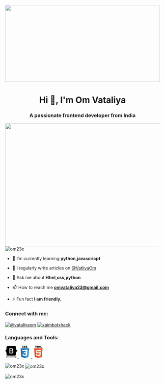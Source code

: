 <img src="https://media.giphy.com/media/Ro2MgOxH9iaVG/giphy.gif" width="100%" height="250px">
<h1 align="center">Hi 👋, I'm Om Vataliya</h1>
<h3 align="center">A passionate frontend developer from India</h3>
<img src="https://www.bing.com/th/id/OGC.f0fef1eb96e50c4820eee35462a62ab2?pid=1.7&rurl=https%3a%2f%2fmedia.giphy.com%2fmedia%2fK5kfQExKk731K%2fgiphy.gif&ehk=t%2bOXEOm0mQVWtNiU0oWXspjN1b%2buZL7ZOsyylgB0suU%3d" align="right" width="600px"   height="400px"  >

<p align="left"> <img src="https://komarev.com/ghpvc/?username=om23x&label=Profile%20views&color=0e75b6&style=flat" alt="om23x" /> </p>

- 🌱 I’m currently learning **python,javascricpt**

- 📝 I regularly write articles on [@VatliyaOm](@VatliyaOm)

- 💬 Ask me about **Html,css,python**

- 📫 How to reach me **omvataliya23@gmail.com**

- ⚡ Fun fact **I am friendly.**

<h3 align="left">Connect with me:</h3>
<p align="left">
<a href="https://twitter.com/@vataliyaom" target="blank"><img align="center" src="https://raw.githubusercontent.com/rahuldkjain/github-profile-readme-generator/master/src/images/icons/Social/twitter.svg" alt="@vataliyaom" height="30" width="40" /></a>
<a href="https://instagram.com/xaimbotxhack" target="blank"><img align="center" src="https://raw.githubusercontent.com/rahuldkjain/github-profile-readme-generator/master/src/images/icons/Social/instagram.svg" alt="xaimbotxhack" height="30" width="40" /></a>
</p>

<h3 align="left">Languages and Tools:</h3>
<p align="left"> <a href="https://getbootstrap.com" target="_blank" rel="noreferrer"> <img src="https://raw.githubusercontent.com/devicons/devicon/master/icons/bootstrap/bootstrap-plain-wordmark.svg" alt="bootstrap" width="40" height="40"/> </a> <a href="https://www.w3schools.com/css/" target="_blank" rel="noreferrer"> <img src="https://raw.githubusercontent.com/devicons/devicon/master/icons/css3/css3-original-wordmark.svg" alt="css3" width="40" height="40"/> </a> <a href="https://www.w3.org/html/" target="_blank" rel="noreferrer"> <img src="https://raw.githubusercontent.com/devicons/devicon/master/icons/html5/html5-original-wordmark.svg" alt="html5" width="40" height="40"/> </a> </p>

<p><img align="left" src="https://github-readme-stats.vercel.app/api/top-langs?username=om23x&show_icons=true&locale=en&layout=compact" alt="om23x" /></p>

<p>&nbsp;<img align="center" src="https://github-readme-stats.vercel.app/api?username=om23x&show_icons=true&locale=en" alt="om23x" /></p>

<p><img align="center" src="https://github-readme-streak-stats.herokuapp.com/?user=om23x&" alt="om23x" /></p>
